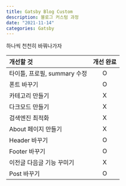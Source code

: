 ```yaml
---
title: Gatsby Blog Custom
description: 블로그 커스텀 과정
date: "2021-11-14"
categories: Gatsby
---
```


하나씩 천천히 바꿔나가자

| 개선할 것                    | 개선 완료 |
| :--------------------------- | :-------: |
| 타이틀, 프로필, summary 수정 |     O     |
| 폰트 바꾸기                  |     O     |
| 카테고리 만들기              |     X     |
| 다크모드 만들기              |     X     |
| 검색엔진 최적화              |     X     |
| About 페이지 만들기          |     X     |
| Header 바꾸기                |     O     |
| Footer 바꾸기                |     O     |
| 이전글 다음글 기능 꾸미기    |     X     |
| Post 바꾸기                  |     O     |
